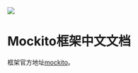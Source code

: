 ![](https://github.com/mockito/mockito.github.io/raw/master/img/logo%402x.png)

# Mockito框架中文文档
框架官方地址[mockito](http://mockito.org/)。



